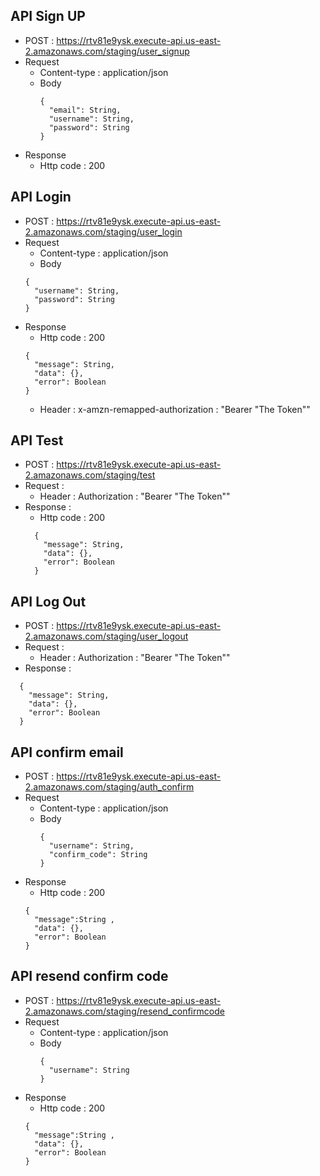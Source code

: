 ## API Sign UP
  - POST :  https://rtv81e9ysk.execute-api.us-east-2.amazonaws.com/staging/user_signup
  - Request
    - Content-type	: application/json
    - Body 
      ```
      {
        "email": String,
        "username": String,
        "password": String
      }
      ```
   - Response
     - Http code : 200

## API Login
- POST :   https://rtv81e9ysk.execute-api.us-east-2.amazonaws.com/staging/user_login
- Request
  - Content-type	: application/json
  - Body 
  ```
  {
    "username": String,
    "password": String
  }
  ```
- Response 
    - Http code : 200
    ```
    {
      "message": String,
      "data": {},
      "error": Boolean
    }
    ```
   -  Header : x-amzn-remapped-authorization	: "Bearer "The Token""

## API Test
- POST :  https://rtv81e9ysk.execute-api.us-east-2.amazonaws.com/staging/test
- Request :
    - Header : Authorization	: "Bearer "The Token""
- Response :
  - Http code : 200
  ```
    {
      "message": String,
      "data": {},
      "error": Boolean
    }
  ```
## API Log Out
- POST :  https://rtv81e9ysk.execute-api.us-east-2.amazonaws.com/staging/user_logout
- Request :
  - Header : Authorization	: "Bearer "The Token""
- Response :
```
  {
    "message": String,
    "data": {},
    "error": Boolean
  }
```
## API confirm email 
- POST : https://rtv81e9ysk.execute-api.us-east-2.amazonaws.com/staging/auth_confirm
- Request 
  - Content-type	: application/json
  - Body 
    ```
    {
      "username": String,
      "confirm_code": String
    }
    ```
- Response
    - Http code : 200
    ```
    {
      "message":String ,
      "data": {},
      "error": Boolean
    }
    ```
 
## API resend confirm code
- POST : https://rtv81e9ysk.execute-api.us-east-2.amazonaws.com/staging/resend_confirmcode
- Request 
  - Content-type	: application/json
  - Body 
    ```
    {
      "username": String
    }
    ```
- Response
    - Http code : 200
    ```
    {
      "message":String ,
      "data": {},
      "error": Boolean
    }
    ```


